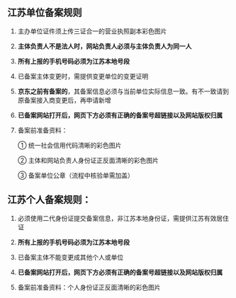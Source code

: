 ## 江苏单位备案规则

1. 主办单位证件须上传三证合一的营业执照副本彩色图片

2. **主体负责人不是法人时，网站负责人必须与主体负责人为同一人**

3. **所有上报的手机号码必须为江苏本地号段**

4. 已备案主体变更时，需提供变更单位的变更证明

5. **京东之前有备案的**，其备案信息必须与当前单位实际信息一致。有不一致请到原备案接入商变更后，再申请新增

6. **已备案网站打开后，网页下方必须有正确的备案号超链接以及网站版权归属**

7. 备案前准备资料：

   ① 统一社会信用代码清晰的彩色图片

   ② 主体和网站负责人身份证正反面清晰的彩色图片

   ③ 备案单位公章（流程中核验单需加盖）


## 江苏个人备案规则：

1. 必须使用二代身份证提交备案信息，非江苏本地身份证，需提供江苏有效居住证

2. **所有上报的手机号码必须为江苏本地号段**

3. 已备案主体不能变更成其他个人或单位

4. **已备案网站打开后，网页下方必须有正确的备案号超链接以及网站版权归属**

5. 备案前准备资料：个人身份证正反面清晰的彩色图片

  
